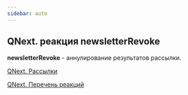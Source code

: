 ```yaml
---
sidebar: auto
---
```


## QNext. реакция newsletterRevoke

**newsletterRevoke** - аннулирование результатов рассылки.



[QNext. Рассылки](/docs-test/ph/QNext-admin-Newsletters-about-05-08)

[QNext. Перечень реакций](/docs-test/ph/QNext-admin-reaction-about-05-01)